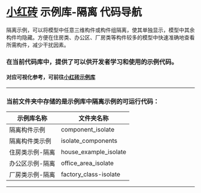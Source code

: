# [小红砖](www.bos.xyz) 示例库-隔离 代码导航


隔离示例，可以将模型中任意三维构件或构件组隔离，使其单独显示，模型中其余构件均隐藏。方便在住房类、办公区、厂房类等构件较多的模型中快速准确地查看所需构件，减少干扰因素。

### 在当前代码库中，提供了可以供开发者学习和使用的示例代码。

#### 对应可视化参考，可前往[小红砖示例库](https://www.bos.xyz/examples/)

---

### 当前文件夹中存储的是示例库中隔离示例的可运行代码：

示例库名称 | 文件夹名称 
------------ | ------------- 
隔离构件示例 | component_isolate
隔离构件类示例 | isolate_components
住房类示例-隔离 | house_example_isolate
办公区示例-隔离 | office_area_isolate
厂房类示例-隔离 | factory_class-isolate

---
